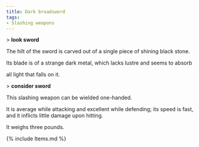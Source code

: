 ```yaml
---
title: Dark broadsword
tags:
- Slashing weapons
---
```


\> **look sword**

The hilt of the sword is carved out of a single piece of shining black
stone.

Its blade is of a strange dark metal, which lacks lustre and seems to
absorb

all light that falls on it.

\> **consider sword**

This slashing weapon can be wielded one-handed.

It is average while attacking and excellent while defending; its speed
is fast, and it inflicts little damage upon hitting.

It weighs three pounds.

{% include Items.md %}
